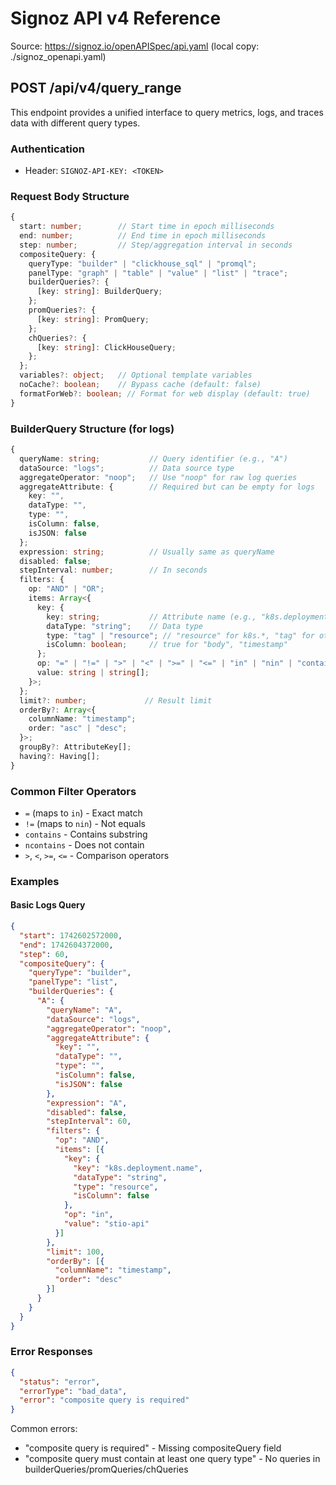 # Signoz API v4 Reference

Source: https://signoz.io/openAPISpec/api.yaml (local copy: ./signoz_openapi.yaml)

## POST /api/v4/query_range

This endpoint provides a unified interface to query metrics, logs, and traces data with different query types.

### Authentication
- Header: `SIGNOZ-API-KEY: <TOKEN>`

### Request Body Structure

```typescript
{
  start: number;        // Start time in epoch milliseconds
  end: number;          // End time in epoch milliseconds  
  step: number;         // Step/aggregation interval in seconds
  compositeQuery: {
    queryType: "builder" | "clickhouse_sql" | "promql";
    panelType: "graph" | "table" | "value" | "list" | "trace";
    builderQueries?: {
      [key: string]: BuilderQuery;
    };
    promQueries?: {
      [key: string]: PromQuery;
    };
    chQueries?: {
      [key: string]: ClickHouseQuery;
    };
  };
  variables?: object;   // Optional template variables
  noCache?: boolean;    // Bypass cache (default: false)
  formatForWeb?: boolean; // Format for web display (default: true)
}
```

### BuilderQuery Structure (for logs)

```typescript
{
  queryName: string;           // Query identifier (e.g., "A")
  dataSource: "logs";          // Data source type
  aggregateOperator: "noop";   // Use "noop" for raw log queries
  aggregateAttribute: {        // Required but can be empty for logs
    key: "",
    dataType: "",
    type: "",
    isColumn: false,
    isJSON: false
  };
  expression: string;          // Usually same as queryName
  disabled: false;
  stepInterval: number;        // In seconds
  filters: {
    op: "AND" | "OR";
    items: Array<{
      key: {
        key: string;           // Attribute name (e.g., "k8s.deployment.name")
        dataType: "string";    // Data type
        type: "tag" | "resource"; // "resource" for k8s.*, "tag" for others
        isColumn: boolean;     // true for "body", "timestamp"
      };
      op: "=" | "!=" | ">" | "<" | ">=" | "<=" | "in" | "nin" | "contains" | "ncontains";
      value: string | string[];
    }>;
  };
  limit?: number;             // Result limit
  orderBy?: Array<{
    columnName: "timestamp";
    order: "asc" | "desc";
  }>;
  groupBy?: AttributeKey[];
  having?: Having[];
}
```

### Common Filter Operators
- `=` (maps to `in`) - Exact match
- `!=` (maps to `nin`) - Not equals
- `contains` - Contains substring
- `ncontains` - Does not contain
- `>`, `<`, `>=`, `<=` - Comparison operators

### Examples

#### Basic Logs Query
```json
{
  "start": 1742602572000,
  "end": 1742604372000,
  "step": 60,
  "compositeQuery": {
    "queryType": "builder",
    "panelType": "list",
    "builderQueries": {
      "A": {
        "queryName": "A",
        "dataSource": "logs",
        "aggregateOperator": "noop",
        "aggregateAttribute": {
          "key": "",
          "dataType": "",
          "type": "",
          "isColumn": false,
          "isJSON": false
        },
        "expression": "A",
        "disabled": false,
        "stepInterval": 60,
        "filters": {
          "op": "AND",
          "items": [{
            "key": {
              "key": "k8s.deployment.name",
              "dataType": "string",
              "type": "resource",
              "isColumn": false
            },
            "op": "in",
            "value": "stio-api"
          }]
        },
        "limit": 100,
        "orderBy": [{
          "columnName": "timestamp",
          "order": "desc"
        }]
      }
    }
  }
}
```

### Error Responses

```json
{
  "status": "error",
  "errorType": "bad_data",
  "error": "composite query is required"
}
```

Common errors:
- "composite query is required" - Missing compositeQuery field
- "composite query must contain at least one query type" - No queries in builderQueries/promQueries/chQueries